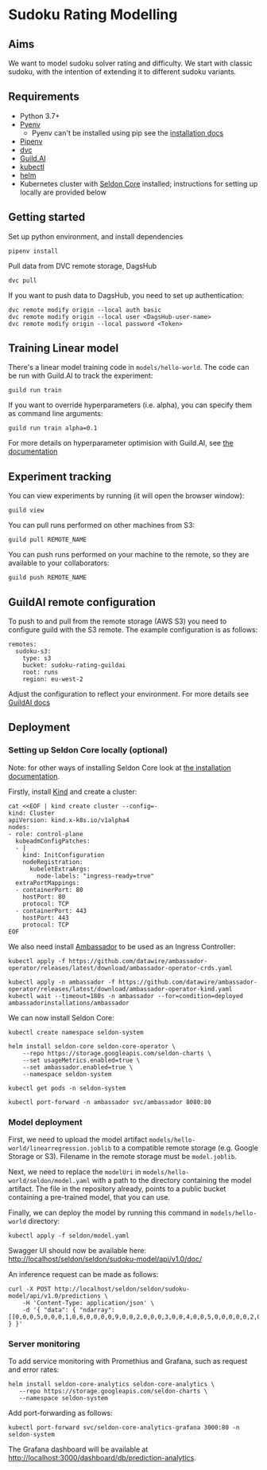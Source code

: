 # Sudoku Rating Modelling

## Aims
We want to model sudoku solver rating and difficulty. We start with classic sudoku, with the intention of extending it to different sudoku variants.

## Requirements
* Python 3.7+
* [Pyenv](https://github.com/pyenv)
  * Pyenv can't be installed using pip see the [installation docs](https://github.com/pyenv/pyenv#installation)
* [Pipenv](https://pypi.org/project/pipenv/)
* [dvc](https://dvc.org/doc/install/)
* [Guild.AI](https://my.guild.ai/t/get-started-with-guild-ai/35)
* [kubectl](https://kubernetes.io/docs/tasks/tools/)
* [helm](https://helm.sh/docs/intro/install/)
* Kubernetes cluster with [Seldon Core](https://docs.seldon.io/projects/seldon-core/en/latest/nav/installation.html) installed; instructions for setting up locally are provided below

## Getting started
Set up python environment, and install dependencies
```
pipenv install
```

Pull data from DVC remote storage, DagsHub
```
dvc pull
```

If you want to push data to DagsHub, you need to set up authentication:
```
dvc remote modify origin --local auth basic
dvc remote modify origin --local user <DagsHub-user-name>
dvc remote modify origin --local password <Token>
```

## Training Linear model
There's a linear model training code in `models/hello-world`. The code can be run with Guild.AI to track the experiment:
```
guild run train
```

If you want to override hyperparameters (i.e. alpha), you can specify them as command line arguments:
```
guild run train alpha=0.1
```

For more details on hyperparameter optimision with Guild.AI, see [the documentation](https://my.guild.ai/t/get-started-optimize-a-model/41)

## Experiment tracking
You can view experiments by running (it will open the browser window):
```
guild view
```

You can pull runs performed on other machines from S3:
```
guild pull REMOTE_NAME
```

You can push runs performed on your machine to the remote, so they are available to your collaborators:
```
guild push REMOTE_NAME
```

## GuildAI remote configuration
To push to and pull from the remote storage (AWS S3) you need to configure guild with the S3 remote. The example configuration is as follows:
```
remotes:
  sudoku-s3:
    type: s3
    bucket: sudoku-rating-guildai
    root: runs
    region: eu-west-2
```

Adjust the configuration to reflect your environment. For more details see [GuildAI docs](https://my.guild.ai/t/remotes/171)

## Deployment
### Setting up Seldon Core locally (optional)
Note: for other ways of installing Seldon Core look at [the installation documentation](https://docs.seldon.io/projects/seldon-core/en/latest/nav/installation.html).

Firstly, install [Kind](https://kind.sigs.k8s.io/docs/user/quick-start/#installation) and create a cluster:
```
cat <<EOF | kind create cluster --config=-
kind: Cluster
apiVersion: kind.x-k8s.io/v1alpha4
nodes:
- role: control-plane
  kubeadmConfigPatches:
  - |
    kind: InitConfiguration
    nodeRegistration:
      kubeletExtraArgs:
        node-labels: "ingress-ready=true"
  extraPortMappings:
  - containerPort: 80
    hostPort: 80
    protocol: TCP
  - containerPort: 443
    hostPort: 443
    protocol: TCP
EOF
```

We also need install [Ambassador](https://www.getambassador.io/docs/edge-stack/latest/tutorials/getting-started/) to be used as an Ingress Controller:
```
kubectl apply -f https://github.com/datawire/ambassador-operator/releases/latest/download/ambassador-operator-crds.yaml

kubectl apply -n ambassador -f https://github.com/datawire/ambassador-operator/releases/latest/download/ambassador-operator-kind.yaml
kubectl wait --timeout=180s -n ambassador --for=condition=deployed ambassadorinstallations/ambassador
```

We can now install Seldon Core:
```
kubectl create namespace seldon-system

helm install seldon-core seldon-core-operator \
    --repo https://storage.googleapis.com/seldon-charts \
    --set usageMetrics.enabled=true \
    --set ambassador.enabled=true \
    --namespace seldon-system
	
kubectl get pods -n seldon-system

kubectl port-forward -n ambassador svc/ambassador 8080:80
```

### Model deployment

First, we need to upload the model artifact `models/hello-world/linearregression.joblib` to a compatible remote storage (e.g. Google Storage or S3). Filename in the remote storage must be `model.joblib`.

Next, we need to replace the `modelUri` in `models/hello-world/seldon/model.yaml` with a path to the directory containing the model artifact. The file in the repository already, points to a public bucket containing a pre-trained model, that you can use.

Finally, we can deploy the model by running this command in `models/hello-world` directory:
```
kubectl apply -f seldon/model.yaml
```

Swagger UI should now be available here: [http://localhost/seldon/seldon/sudoku-model/api/v1.0/doc/](http://localhost/seldon/seldon/sudoku-model/api/v1.0/doc/)

An inference request can be made as follows:
```
curl -X POST http://localhost/seldon/seldon/sudoku-model/api/v1.0/predictions \
    -H 'Content-Type: application/json' \
    -d '{ "data": { "ndarray": [[0,0,0,5,0,0,0,1,0,6,0,0,0,0,9,0,0,2,0,0,0,3,0,0,4,0,0,5,0,0,0,0,0,2,0,7,2,0,0,9,0,0,0,4,1,0,0,4,0,0,3,8,0,0,9,0,0,0,0,1,0,0,5,0,0,0,7,0,0,0,0,0,3,1,0,0,6,5,0,9,0]] } }'
```

### Server monitoring
To add service monitoring with Promethius and Grafana, such as request and error rates:
```
helm install seldon-core-analytics seldon-core-analytics \
   --repo https://storage.googleapis.com/seldon-charts \
   --namespace seldon-system
```

Add port-forwarding as follows:
```
kubectl port-forward svc/seldon-core-analytics-grafana 3000:80 -n seldon-system
```

The Grafana dashboard will be available at [http://localhost:3000/dashboard/db/prediction-analytics](http://localhost:3000/dashboard/db/prediction-analytics).
